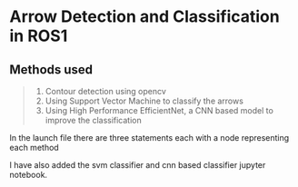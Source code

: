 # Arrow Detection and Classification in ROS1
## Methods used
> 1) Contour detection using opencv
> 2) Using Support Vector Machine to classify the arrows
> 3) Using High Performance EfficientNet, a CNN based model to improve the classification

In the launch file there are three statements each with a node representing each method

I have also added the svm classifier and cnn based classifier jupyter notebook.
